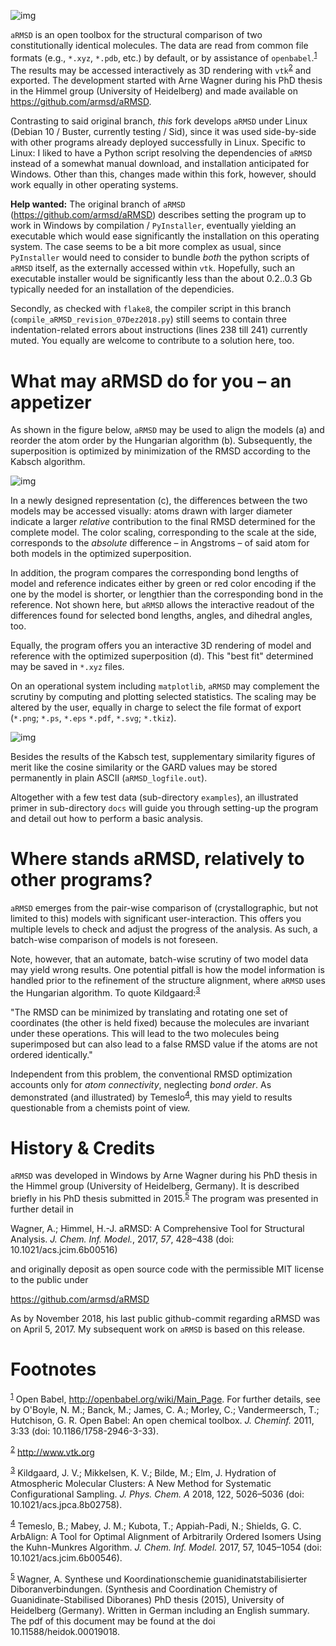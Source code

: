 ![img](./aRMSD_logo.png)

`aRMSD` is an open toolbox for the structural comparison of two
constitutionally identical molecules.  The data are read from common
file formats (e.g., `*.xyz`, `*.pdb`, etc.) by default, or by
assistance of `openbabel`.<sup><a id="fnr.1" class="footref" href="#fn.1">1</a></sup> The results may be accessed
interactively as 3D rendering with `vtk`<sup><a id="fnr.2" class="footref" href="#fn.2">2</a></sup> and exported.  The
development started with Arne Wagner during his PhD
thesis in the Himmel group (University of Heidelberg) and
made available on <https://github.com/armsd/aRMSD>.

Contrasting to said original branch, *this* fork develops `aRMSD`
under Linux (Debian 10 / Buster, currently testing / Sid), since it
was used side-by-side with other programs already deployed
successfully in Linux.  Specific to Linux: I liked to have a Python
script resolving the dependencies of `aRMSD` instead of a somewhat
manual download, and installation anticipated for Windows.  Other
than this, changes made within this fork, however, should work
equally in other operating systems.

**Help wanted:** The original branch of `aRMSD`
(<https://github.com/armsd/aRMSD>) describes setting the program up to
work in Windows by compilation / `PyInstaller`, eventually yielding
an executable which would ease significantly the installation on
this operating system.  The case seems to be a bit more complex as
usual, since `PyInstaller` would need to consider to bundle *both*
the python scripts of `aRMSD` itself, as the externally accessed
within `vtk`.  Hopefully, such an executable installer would be
significantly less than the about 0.2..0.3 Gb typically needed for
an installation of the dependicies.

Secondly, as checked with `flake8`, the compiler script in this
branch (`compile_aRMSD_revision_07Dez2018.py`) still seems to
contain three indentation-related errors about instructions (lines
238 till 241) currently muted.  You equally are welcome to
contribute to a solution here, too.


# What may aRMSD do for you &#x2013; an appetizer

As shown in the figure below, `aRMSD` may be used to align the
models (a) and reorder the atom order by the Hungarian
algorithm (b). Subsequently, the superposition is optimized by
minimization of the RMSD according to the Kabsch algorithm.

![img](./aRMSD-aspirinateSteps.png "Subsequent stages comparing two models of the aspirinate anion with `aRMSD`: a) user-assisted alignment, b) re-ordering of atoms by the Hungarian algorithm, c) interactive difference rendering, d) interactive refined superposition of the models.")

In a newly designed representation (c), the differences between the
two models may be accessed visually: atoms drawn with larger
diameter indicate a larger *relative* contribution to the final RMSD
determined for the complete model.  The color scaling, corresponding
to the scale at the side, corresponds to the *absolute* difference
&#x2013; in Angstroms &#x2013; of said atom for both models in the optimized
superposition.

In addition, the program compares the corresponding bond lengths of
model and reference indicates either by green or red color encoding
if the one by the model is shorter, or lengthier than the
corresponding bond in the reference.  Not shown here, but `aRMSD`
allows the interactive readout of the differences found for selected
bond lengths, angles, and dihedral angles, too.

Equally, the program offers you an interactive 3D rendering of model
and reference with the optimized superposition (d).  This "best fit"
determined may be saved in `*.xyz` files.

On an operational system including `matplotlib`, `aRMSD` may
complement the scrutiny by computing and plotting selected
statistics.  The scaling may be altered by the user, equally in
charge to select the file format of export (`*.png`; `*.ps`, `*.eps`
`*.pdf`, `*.svg`; `*.tkiz`).

![img](./aRMSD-aspirinateStatistics.png "Statistical plots drawn by `aRMSD` about said comparison of two aspirinate model data.")

Besides the results of the Kabsch test, supplementary similarity
figures of merit like the cosine similarity or the GARD values may
be stored permanently in plain ASCII (`aRMSD_logfile.out`).

Altogether with a few test data (sub-directory `examples`), an
illustrated primer in sub-directory `docs` will guide you through
setting-up the program and detail out how to perform a basic analysis. 


# Where stands aRMSD, relatively to other programs?

`aRMSD` emerges from the pair-wise comparison of (crystallographic,
but not limited to this) models with significant user-interaction.
This offers you multiple levels to check and adjust the progress of
the analysis.  As such, a batch-wise comparison of models is not
foreseen.

Note, however, that an automate, batch-wise scrutiny of two model
data may yield wrong results.  One potential pitfall is how the
model information is handled prior to the refinement of the
structure alignment, where `aRMSD` uses the Hungarian algorithm.  To
quote Kildgaard:<sup><a id="fnr.3" class="footref" href="#fn.3">3</a></sup>

"The RMSD can be minimized by translating and rotating one set of
coordinates (the other is held fixed) because the molecules are
invariant under these operations. This will lead to the two
molecules being superimposed but can also lead to a false RMSD value
if the atoms are not ordered identically."

Independent from this problem, the conventional RMSD optimization
accounts only for *atom connectivity*, neglecting *bond order*.  As
demonstrated (and illustrated) by Temeslo<sup><a id="fnr.4" class="footref" href="#fn.4">4</a></sup>, this may
yield to results questionable from a chemists point of view.


# History & Credits

`aRMSD` was developed in Windows by Arne Wagner during his PhD
thesis in the Himmel group (University of Heidelberg, Germany).  It
is described briefly in his PhD thesis submitted in
2015.<sup><a id="fnr.5" class="footref" href="#fn.5">5</a></sup> The program was presented in further detail in

Wagner, A.; Himmel, H.-J. aRMSD: A Comprehensive Tool for Structural
Analysis.  *J. Chem. Inf. Model.*, 2017, *57*, 428&#x2013;438 (doi:
10.1021/acs.jcim.6b00516)

and originally deposit as open source code with the permissible MIT
license to the public under

<https://github.com/armsd/aRMSD>

As by November 2018, his last public github-commit regarding aRMSD
was on April 5, 2017.  My subsequent work on `aRMSD` is based on this release.


# Footnotes

<sup><a id="fn.1" href="#fnr.1">1</a></sup> Open Babel, <http://openbabel.org/wiki/Main_Page>.  For
further details, see by O'Boyle, N. M.; Banck, M.; James, C. A.;
Morley, C.; Vandermeersch, T.; Hutchison, G. R.  Open Babel: An open
chemical toolbox. *J. Cheminf.* 2011, 3:33 (doi: 10.1186/1758-2946-3-33).

<sup><a id="fn.2" href="#fnr.2">2</a></sup> <http://www.vtk.org>

<sup><a id="fn.3" href="#fnr.3">3</a></sup> Kildgaard, J. V.; Mikkelsen, K. V.; Bilde, M.; Elm,
J. Hydration of Atmospheric Molecular Clusters: A New Method for
Systematic Configurational Sampling. *J. Phys. Chem. A* 2018, 122,
5026&#x2013;5036 (doi: 10.1021/acs.jpca.8b02758).

<sup><a id="fn.4" href="#fnr.4">4</a></sup> Temeslo, B.; Mabey, J. M.; Kubota, T.; Appiah-Padi, N.;
Shields, G. C. ArbAlign: A Tool for Optimal Alignment of Arbitrarily
Ordered Isomers Using the Kuhn-Munkres
Algorithm. *J. Chem. Inf. Model.* 2017, 57, 1045&#x2013;1054 (doi:
10.1021/acs.jcim.6b00546).

<sup><a id="fn.5" href="#fnr.5">5</a></sup> Wagner, A.  Synthese und Koordinationschemie
guanidinatstabilisierter Diboranverbindungen.  (Synthesis and
Coordination Chemistry of Guanidinate-Stabilised Diboranes) PhD thesis
(2015), University of Heidelberg (Germany).  Written in German
including an English summary.  The pdf of this document may be found
at the doi 10.11588/heidok.00019018.
